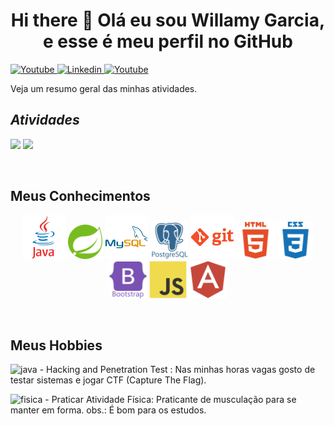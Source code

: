  <h1 align="center"> Hi there 👋 Olá eu sou Willamy Garcia, e esse é meu perfil no GitHub </h1>
 <p style=inline-block>
   <a href="https://cobaxtecnologia.com.br" target="_blank">
     <img alt="Youtube" src="https://img.shields.io/badge/COBAX%20TECNOLOGIA-cobaxtecnologia.com.br-000?style=for-the-badge&logo=appveyor" />
   </a> 
   <a href="https://www.linkedin.com/in/willamygarcia" target="_blank">
     <img alt="Linkedin" src="https://img.shields.io/badge/willamygarcia-blue?logo=LinkedIn&style=plastic" />
   </a>
   <a href="https://www.youtube.com/c/WillamyGarcia" target="_blank">
      <img alt="Youtube" src="https://img.shields.io/youtube/channel/subscribers/UCegkPauW85Tx0veXEJTTEcg?style=social" />
   </a>
 </p>


Veja um resumo geral das minhas atividades.

## *Atividades*
<p>
<img width="500px" src="https://github-readme-stats.vercel.app/api?username=willamygarcia&show_icons=true&theme=dark"/>
<img width="450px" src="https://github-readme-stats.vercel.app/api/top-langs/?username=willamygarcia&layout=compact&langs_count=6&theme=dark" />
</p>
<br>



## Meus Conhecimentos
<p style="inline-block" align="center">
 <img src="https://raw.githubusercontent.com/devicons/devicon/master/icons/java/java-original-wordmark.svg" alt="java" width="70" /> 
 <img src="https://github.com/devicons/devicon/blob/master/icons/spring/spring-original.svg" alt="spring_java" width="55" /> 
 <img src="https://raw.githubusercontent.com/devicons/devicon/master/icons/mysql/mysql-original-wordmark.svg" alt="mysql"  height="70"/>
 <img src="https://raw.githubusercontent.com/devicons/devicon/master/icons/postgresql/postgresql-plain-wordmark.svg" alt="postgresql" width="60" height="60"/>
 <img src="https://raw.githubusercontent.com/devicons/devicon/master/icons/git/git-plain-wordmark.svg" alt="git"  height="70"/>
 <img src="https://raw.githubusercontent.com/devicons/devicon/master/icons/html5/html5-plain-wordmark.svg" alt="html5" width="60" height="60"/> 
 <img src="https://raw.githubusercontent.com/devicons/devicon/master/icons/css3/css3-plain-wordmark.svg" alt="css3" width="60" height="60"/> 
 <img src="https://raw.githubusercontent.com/devicons/devicon/master/icons/bootstrap/bootstrap-plain-wordmark.svg" alt="bootstrap" width="60" height="60"/>
 <img src="https://raw.githubusercontent.com/devicons/devicon/master/icons/javascript/javascript-original.svg" alt="javascript" width="60" height="60"/>
 <img src="https://github.com/devicons/devicon/blob/master/icons/angularjs/angularjs-plain.svg" alt="javascript" width="60" height="60"/>
 
 
</p>
<br>

## Meus Hobbies
<p style="inline-block" align="left">
 <img src="https://pentesttools.net/wp-content/uploads/2019/10/Lockdoor-Framework-A-Penetration-Testing-Framework-With-Cyber-Security.gif" alt="java" width="70" /> 
 - Hacking and Penetration Test : Nas minhas horas vagas gosto de testar sistemas e jogar CTF (Capture The Flag).
</p>

<p style="inline-block" align="left">
 <img src="https://blog.explicae.com.br/wp-content/uploads/2019/08/ezgif-2-52020123b2e8.gif" alt="fisica" width="70" /> 
  - Praticar Atividade Física: Praticante de musculação para se manter em forma. obs.: É bom para os estudos.
</p>

<!--
**willamygarcia/willamygarcia** is a ✨ _special_ ✨ repository because its `README.md` (this file) appears on your GitHub profile.

Here are some ideas to get you started:

- 🔭 I’m currently working on ...
- 🌱 I’m currently learning ...
- 👯 I’m looking to collaborate on ...
- 🤔 I’m looking for help with ...
- 💬 Ask me about ...
- 📫 How to reach me: ...
- 😄 Pronouns: ...
- ⚡ Fun fact: ...
-->
